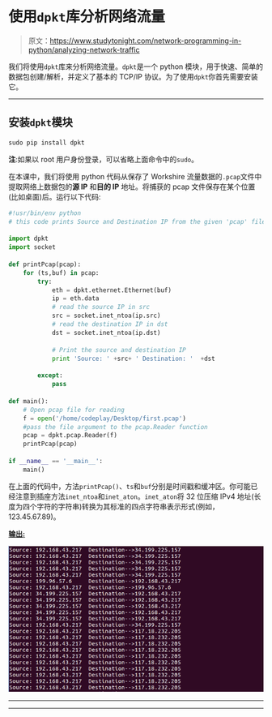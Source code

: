 # 使用`dpkt`库分析网络流量

> 原文：<https://www.studytonight.com/network-programming-in-python/analyzing-network-traffic>

我们将使用`dpkt`库来分析网络流量。`dpkt`是一个 python 模块，用于快速、简单的数据包创建/解析，并定义了基本的 TCP/IP 协议。为了使用`dpkt`你首先需要安装它。

* * *

## 安装`dpkt`模块

```py
sudo pip install dpkt
```

**注**:如果以 root 用户身份登录，可以省略上面命令中的`sudo`。

在本课中，我们将使用 python 代码从保存了 Workshire 流量数据的`.pcap`文件中提取网络上数据包的**源 IP** 和**目的 IP** 地址。将捕获的 pcap 文件保存在某个位置(比如桌面)后。运行以下代码:

```py
#!usr/bin/env python
# this code prints Source and Destination IP from the given 'pcap' file

import dpkt
import socket

def printPcap(pcap):
	for (ts,buf) in pcap:
		try:
			eth = dpkt.ethernet.Ethernet(buf)
			ip = eth.data
			# read the source IP in src
			src = socket.inet_ntoa(ip.src)
			# read the destination IP in dst
			dst = socket.inet_ntoa(ip.dst)

			# Print the source and destination IP
			print 'Source: ' +src+ ' Destination: '  +dst

		except:
			pass

def main():
	# Open pcap file for reading
	f = open('/home/codeplay/Desktop/first.pcap')
	#pass the file argument to the pcap.Reader function
	pcap = dpkt.pcap.Reader(f)
	printPcap(pcap)

if __name__ == '__main__':
	main()
```

在上面的代码中，方法`printPcap()`、`ts`和`buf`分别是时间戳和缓冲区。你可能已经注意到插座方法`inet_ntoa`和`inet_aton`。`inet_aton`将 32 位压缩 IPv4 地址(长度为四个字符的字符串)转换为其标准的四点字符串表示形式(例如，123.45.67.89)。

**<u>输出:</u>**

![Analyzing Network Traffic uing dpkt library](img/b1e263815273badc04b388b4cccb75c8.png)

* * *

* * *